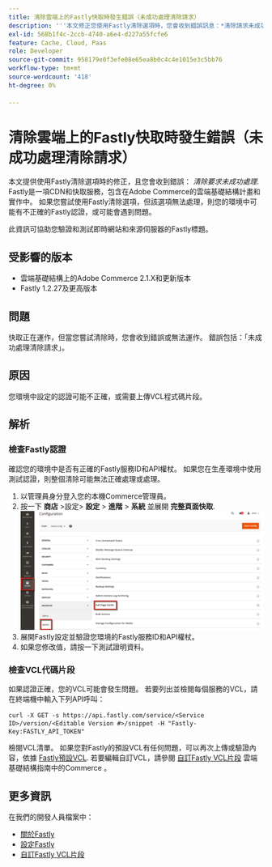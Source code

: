 ```yaml
---
title: 清除雲端上的Fastly快取時發生錯誤（未成功處理清除請求）
description: '''本文修正您使用Fastly清除選項時，您會收到錯誤訊息：*清除請求未成功處理*。 Fastly是一項CDN和快取服務，包含在Adobe Commerce的雲端基礎結構計畫和實作中。 如果您嘗試使用Fastly清除選項，但該選項無法處理，則您的環境中可能會有不正確的Fastly認證，或可能會遇到問題。」'
exl-id: 568b1f4c-2ccb-4740-a6e4-d227a55fcfe6
feature: Cache, Cloud, Paas
role: Developer
source-git-commit: 958179e0f3efe08e65ea8b0c4c4e1015e3c5bb76
workflow-type: tm+mt
source-wordcount: '418'
ht-degree: 0%

---
```


# 清除雲端上的Fastly快取時發生錯誤（未成功處理清除請求）

本文提供使用Fastly清除選項時的修正，且您會收到錯誤： *清除要求未成功處理*. Fastly是一項CDN和快取服務，包含在Adobe Commerce的雲端基礎結構計畫和實作中。 如果您嘗試使用Fastly清除選項，但該選項無法處理，則您的環境中可能有不正確的Fastly認證，或可能會遇到問題。

此資訊可協助您驗證和測試即時網站和來源伺服器的Fastly標題。

## 受影響的版本

* 雲端基礎結構上的Adobe Commerce 2.1.X和更新版本
* Fastly 1.2.27及更高版本

## 問題

快取正在運作，但當您嘗試清除時，您會收到錯誤或無法運作。 錯誤包括：「未成功處理清除請求」。

## 原因

您環境中設定的認證可能不正確，或需要上傳VCL程式碼片段。

## 解析

### 檢查Fastly認證

確認您的環境中是否有正確的Fastly服務ID和API權杖。 如果您在生產環境中使用測試認證，則整個清除可能無法正確處理或處理。

1. 以管理員身分登入您的本機Commerce管理員。
1. 按一下 **商店** >設定> **設定** > **進階** > **系統** 並展開 **完整頁面快取**.    ![magento_full_page_cache_2.4.1.png](assets/magento_full_page_cache_2.4.1.png)
1. 展開Fastly設定並驗證您環境的Fastly服務ID和API權杖。
1. 如果您修改值，請按一下測試證明資料。

### 檢查VCL代碼片段

如果認證正確，您的VCL可能會發生問題。 若要列出並檢閱每個服務的VCL，請在終端機中輸入下列API呼叫：

```
curl -X GET -s https://api.fastly.com/service/<Service ID>/version/<Editable Version #>/snippet -H "Fastly-Key:FASTLY_API_TOKEN"
```

檢閱VCL清單。 如果您對Fastly的預設VCL有任何問題，可以再次上傳或驗證內容，依據 [Fastly預設VCL](https://github.com/fastly/fastly-magento2/tree/master/etc/vcl_snippets). 若要編輯自訂VCL，請參閱 [自訂Fastly VCL片段](https://experienceleague.adobe.com/docs/commerce-cloud-service/user-guide/cdn/custom-vcl-snippets/fastly-vcl-custom-snippets.html) 雲端基礎結構指南中的Commerce 。

## 更多資訊

在我們的開發人員檔案中：

* [關於Fastly](https://experienceleague.adobe.com/docs/commerce-cloud-service/user-guide/cdn/fastly.html)
* [設定Fastly](https://experienceleague.adobe.com/docs/commerce-cloud-service/user-guide/cdn/setup-fastly/fastly-configuration.html)
* [自訂Fastly VCL片段](https://experienceleague.adobe.com/docs/commerce-cloud-service/user-guide/cdn/custom-vcl-snippets/fastly-vcl-custom-snippets.html)
